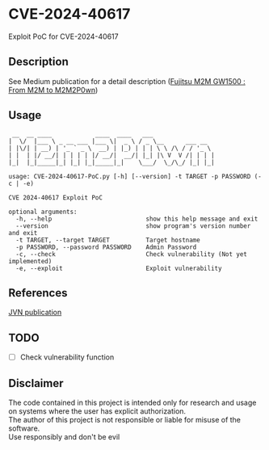 # CVE-2024-40617
Exploit PoC for CVE-2024-40617

## Description

See Medium publication for a detail description ([Fujitsu M2M GW1500 : From M2M to M2M2P0wn](https://medium.com/@eddy.huynh/cve-2024-40617-fujitsu-m2m-gw1500-from-m2m-to-m2m2p0wn-32c4a2b5da02))


## Usage
```
 __  __ ____            ____  ____   ___                 
|  \/  |___ \ _ __ ___ |___ \|  _ \ / _ \__      ___ __  
| |\/| | __) | '_ ` _ \  __) | |_) | | | \ \ /\ / / '_ \ 
| |  | |/ __/| | | | | |/ __/|  __/| |_| |\ V  V /| | | |
|_|  |_|_____|_| |_| |_|_____|_|    \___/  \_/\_/ |_| |_|

usage: CVE-2024-40617-PoC.py [-h] [--version] -t TARGET -p PASSWORD (-c | -e)

CVE 2024-40617 Exploit PoC

optional arguments:
  -h, --help                          show this help message and exit
  --version                           show program's version number and exit
  -t TARGET, --target TARGET          Target hostname
  -p PASSWORD, --password PASSWORD    Admin Password
  -c, --check                         Check vulnerability (Not yet implemented)
  -e, --exploit                       Exploit vulnerability
```

## References
[JVN publication](https://jvn.jp/en/jp/JVN25583987/index.html)<br>


## TODO
- [ ] Check vulnerability function


## Disclaimer
The code contained in this project is intended only for research and usage on systems where the user has explicit authorization.<br>
The author of this project is not responsible or liable for misuse of the software.<br>
Use responsibly and don't be evil

